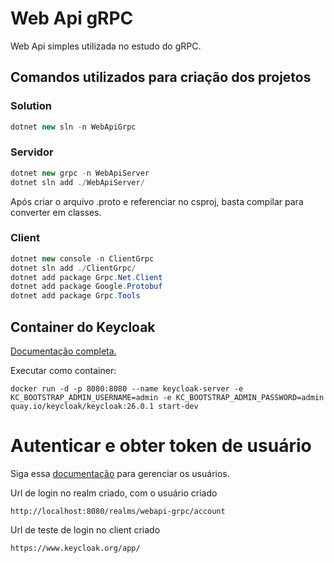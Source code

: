 # Web Api gRPC
Web Api simples utilizada no estudo do gRPC.

## Comandos utilizados para criação dos projetos
### Solution
```csharp
dotnet new sln -n WebApiGrpc
```

### Servidor
```csharp
dotnet new grpc -n WebApiServer
dotnet sln add ./WebApiServer/
```

Após criar o arquivo .proto e referenciar no csproj, basta compilar para converter em classes.

### Client
```csharp
dotnet new console -n ClientGrpc
dotnet sln add ./ClientGrpc/
dotnet add package Grpc.Net.Client
dotnet add package Google.Protobuf
dotnet add package Grpc.Tools
```

## Container do Keycloak
[Documentação completa.](https://www.keycloak.org/documentation)

Executar como container:
```
docker run -d -p 8080:8080 --name keycloak-server -e KC_BOOTSTRAP_ADMIN_USERNAME=admin -e KC_BOOTSTRAP_ADMIN_PASSWORD=admin quay.io/keycloak/keycloak:26.0.1 start-dev
```
# Autenticar e obter token de usuário
Siga essa [documentação](https://www.keycloak.org/getting-started/getting-started-docker) para gerenciar os usuários.

Url de login no realm criado, com o usuário criado
```
http://localhost:8080/realms/webapi-grpc/account
```

Url de teste de login no client criado
```
https://www.keycloak.org/app/
```